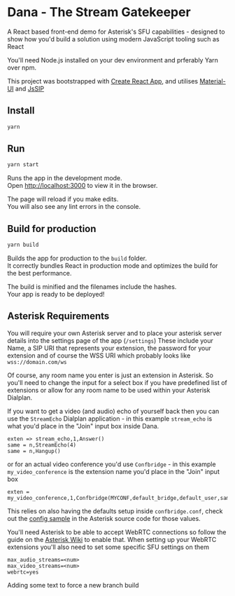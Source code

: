 # Dana - The Stream Gatekeeper

A React based front-end demo for Asterisk's SFU capabilities - designed to show how you'd build a solution using modern JavaScript tooling such as React

You'll need Node.js installed on your dev environment and prferably Yarn over npm.

This project was bootstrapped with [Create React App](https://github.com/facebook/create-react-app), and utilises [Material-UI](https://material-ui.com/) and [JsSIP](https://jssip.net/)

## Install

```bash
yarn
```

## Run

```bash
yarn start
```

Runs the app in the development mode.<br />
Open [http://localhost:3000](http://localhost:3000) to view it in the browser.

The page will reload if you make edits.<br />
You will also see any lint errors in the console.

## Build for production

```bash
yarn build
```

Builds the app for production to the `build` folder.<br />
It correctly bundles React in production mode and optimizes the build for the best performance.

The build is minified and the filenames include the hashes.<br />
Your app is ready to be deployed!

## Asterisk Requirements

You will require your own Asterisk server and to place your asterisk server details into the settings page of the app (`/settings`)
These include your Name, a SIP URI that represents your extension, the password for your extension and of course the WSS URI which probably looks like `wss://domain.com/ws`

Of course, any room name you enter is just an extension in Asterisk. So you'll need to change the input for a select box if you have predefined list of extensions or allow for any room name to be used within your Asterisk Dialplan.


If you want to get a video (and audio) echo of yourself back then you can use the `StreamEcho` Dialplan application - in this example `stream_echo` is what you'd place in the "Join" input box inside Dana.

```
exten => stream_echo,1,Answer()
same = n,StreamEcho(4)
same = n,Hangup()
```

or for an actual video conference you'd use `Confbridge` - in this example `my_video_conference` is the extension name you'd place in the "Join" input box

```
exten = my_video_conference,1,Confbridge(MYCONF,default_bridge,default_user,sample_user_menu)
```

This relies on also having the defaults setup inside `confbridge.conf`, check out the [config sample](https://github.com/asterisk/asterisk/blob/master/configs/samples/confbridge.conf.sample) in the Asterisk source code for those values.

You'll need Asterisk to be able to accept WebRTC connections so follow the guide on the [Asterisk Wiki](https://wiki.asterisk.org/wiki/display/AST/Configuring+Asterisk+for+WebRTC+Clients) to enable that. When setting up your WebRTC extensions you'll also need to set some specific SFU settings on them

```
max_audio_streams=<num>
max_video_streams=<num>
webrtc=yes
```

Adding some text to force a new branch build
